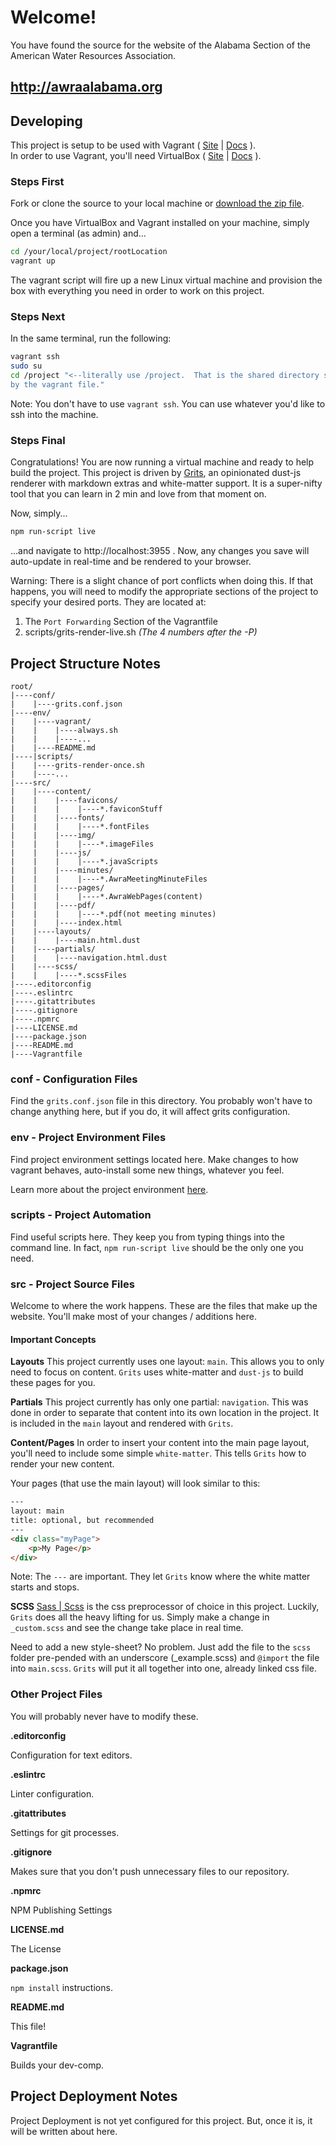 # Welcome!
You have found the source for the website of the Alabama Section of the 
American Water Resources Association.  

## http://awraalabama.org

## Developing
This project is setup to be used with Vagrant ( [Site][1] | [Docs][2] ).  
In order to use Vagrant, you'll need VirtualBox ( [Site][3] | [Docs][4] ).

### Steps First
Fork or clone the source to your local machine or [download the zip file][99].

Once you have VirtualBox and Vagrant installed on your machine, simply open 
a terminal (as admin) and...

```  bash
cd /your/local/project/rootLocation
vagrant up  
```

The vagrant script will fire up a new Linux virtual machine and provision 
the box with everything you need in order to work on this project.

### Steps Next
In the same terminal, run the following:

```bash
vagrant ssh
sudo su
cd /project "<--literally use /project.  That is the shared directory setup 
by the vagrant file."
```
Note: You don't have to use `vagrant ssh`.  You can use whatever you'd like 
to ssh into the machine.

### Steps Final
Congratulations!  You are now running a virtual machine and ready to help 
build the project.  This project is driven by [Grits][5], an opinionated 
dust-js renderer with markdown extras and white-matter support.  It is a 
super-nifty tool that you can learn in 2 min and love from that moment on.

Now, simply...

``` bash
npm run-script live
```
...and navigate to http://localhost:3955 .  Now, any changes you save will 
auto-update in real-time and be rendered to your browser.

Warning: There is a slight chance of port conflicts when doing this.  If 
that happens, you will need to modify the appropriate sections of the project 
to specify your desired ports.  They are located at:

1. The `Port Forwarding` Section of the Vagrantfile
2. scripts/grits-render-live.sh _(The 4 numbers after the -P)_

## Project Structure Notes

```
root/
|----conf/
|    |----grits.conf.json
|----env/
|    |----vagrant/
|    |    |----always.sh   
|    |    |----...
|    |----README.md
|----|scripts/
|    |----grits-render-once.sh
|    |----...
|----src/
|    |----content/
|    |    |----favicons/
|    |    |    |----*.faviconStuff
|    |    |----fonts/
|    |    |    |----*.fontFiles
|    |    |----img/
|    |    |    |----*.imageFiles
|    |    |----js/
|    |    |    |----*.javaScripts
|    |    |----minutes/
|    |    |    |----*.AwraMeetingMinuteFiles
|    |    |----pages/
|    |    |    |----*.AwraWebPages(content)
|    |    |----pdf/
|    |    |    |----*.pdf(not meeting minutes)
|    |    |----index.html
|    |----layouts/
|    |    |----main.html.dust
|    |----partials/
|    |    |----navigation.html.dust
|    |----scss/
|    |    |----*.scssFiles
|----.editorconfig
|----.eslintrc
|----.gitattributes
|----.gitignore
|----.npmrc
|----LICENSE.md
|----package.json
|----README.md
|----Vagrantfile
```

### conf - Configuration Files
Find the `grits.conf.json` file in this directory.  You probably won't 
have to change anything here, but if you do, it will affect grits configuration.

### env - Project Environment Files
Find project environment settings located here.  Make changes to how vagrant 
behaves, auto-install some new things, whatever you feel. 
 
Learn more about the project environment [here][7].

### scripts - Project Automation
Find useful scripts here.  They keep you from typing things into the command 
line.  In fact, `npm run-script live` should be the only one you need.

### src - Project Source Files
Welcome to where the work happens.  These are the files that make up the 
website.  You'll make most of your changes / additions here.
  
#### Important Concepts

**Layouts**
This project currently uses one layout: `main`.  This allows you to only need
to focus on content.  `Grits` uses white-matter and `dust-js` to build these
pages for you.

**Partials**
This project currently has only one partial: `navigation`.  This was done
in order to separate that content into its own location in the project.  It
is included in the `main` layout and rendered with `Grits`.

**Content/Pages**
In order to insert your content into the main page layout, you'll need to 
include some simple `white-matter`.  This tells `Grits` how to render your 
new content.  

Your pages (that use the main layout) will look similar to this:

```html
---
layout: main
title: optional, but recommended
---
<div class="myPage">
    <p>My Page</p>
</div>
```

Note: The `---` are important.  They let `Grits` know where the white matter
starts and stops.

**SCSS**
[Sass | Scss][6] is the css preprocessor of choice in this project.  Luckily, 
 `Grits` does all the heavy lifting for us.  Simply make a change in `_custom.scss` 
 and see the change take place in real time.  
 
 Need to add a new style-sheet?  No problem. Just add the file to the `scss` 
 folder pre-pended with an underscore (_example.scss) and `@import` 
 the file into `main.scss`.  `Grits` will put it all together into one, already
 linked css file.
 
### Other Project Files
You will probably never have to modify these.

**.editorconfig**

Configuration for text editors.

**.eslintrc**

Linter configuration.

**.gitattributes**

Settings for git processes.

**.gitignore**

Makes sure that you don't push unnecessary files to our repository.

**.npmrc**

NPM Publishing Settings

**LICENSE.md**

The License

**package.json**

`npm install` instructions.

**README.md**

This file!

**Vagrantfile**

Builds your dev-comp.

## Project Deployment Notes

Project Deployment is not yet configured for this project.  But, once it
is, it will be written about here.

<!-- Links -->
[1]: https://www.vagrantup.com/ "Vagrant"
[2]: https://www.vagrantup.com/docs/ "Vagrant Docs"
[3]: https://www.virtualbox.org/wiki/Downloads "VirtualBox"
[4]: https://www.virtualbox.org/wiki/Documentation "VirtualBox Docs"
[5]: https://github.com/Dasix/grits "Grits GitHub"
[6]: http://sass-lang.com/guide "Sass Guide"
[7]: https://github.com/Dasix/awraalabama.org/tree/master/env "ENV Docs"
[99]: https://github.com/Dasix/awraalabama.org/archive/master.zip "Source Zip File"
